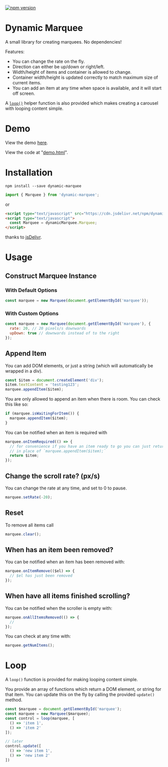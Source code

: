 [![npm version](https://badge.fury.io/js/dynamic-marquee.svg)](https://badge.fury.io/js/dynamic-marquee)
# Dynamic Marquee
A small library for creating marquees. No dependencies!

Features:
- You can change the rate on the fly.
- Direction can either be up/down or right/left.
- Width/height of items and container is allowed to change.
- Container width/height is updated correctly to match maximum size of current items.
- You can add an item at any time when space is available, and it will start off screen.

A [`loop()`](#loop) helper function is also provided which makes creating a carousel with looping content simple.

# Demo
View the demo [here](https://tjenkinson.github.io/dynamic-marquee/demo.html).

View the code at "[demo.html](./demo.html)".

# Installation
```
npm install --save dynamic-marquee
```
```js
import { Marquee } from 'dynamic-marquee';
```
or
```html
<script type="text/javascript" src="https://cdn.jsdelivr.net/npm/dynamic-marquee@1"></script>
<script type="text/javascript">
  const Marquee = dynamicMarquee.Marquee;
</script>
```
thanks to [jsDelivr](https://github.com/jsdelivr/jsdelivr).

# Usage
## Construct Marquee Instance
### With Default Options
```js
const marquee = new Marquee(document.getElementById('marquee'));
```

### With Custom Options
```js
const marquee = new Marquee(document.getElementById('marquee'), {
  rate: 20, // 20 pixels/s downwards
  upDown: true // downwards instead of to the right
});
```

## Append Item
You can add DOM elements, or just a string (which will automatically be wrapped in a div).
```js
const $item = document.createElement('div');
$item.textContent = 'testing123';
marquee.appendItem($item);
```

You are only allowed to append an item when there is room. You can check this like so:
```js
if (marquee.isWaitingForItem()) {
  marquee.appendItem($item);
}
```

You can be notified when an item is required with
```js
marquee.onItemRequired(() => {
  // for convenience if you have an item ready to go you can just return it
  // in place of `marquee.appendItem($item);`
  return $item;
});
```

## Change the scroll rate? (px/s)
You can change the rate at any time, and set to 0 to pause.
```js
marquee.setRate(-20);
```

## Reset
To remove all items call
```js
marquee.clear();
```

## When has an item been removed?
You can be notified when an item has been removed with:
```js
marquee.onItemRemove(($el) => {
  // $el has just been removed
});
```

## When have all items finished scrolling?
You can be notified when the scroller is empty with:
```js
marquee.onAllItemsRemoved(() => {
  //
});
```
You can check at any time with:
```js
marquee.getNumItems();
```

# Loop
A `loop()` function is provided for making looping content simple.

You provide an array of functions which return a DOM element, or string for that item. You can update this on the fly by calling the provided `update()` method.

```js
const $marquee = document.getElementById('marquee');
const marquee = new Marquee($marquee);
const control = loop(marquee, [
  () => 'item 1',
  () => 'item 2'
]);

// later
control.update([
  () => 'new item 1',
  () => 'new item 2'
])
```
